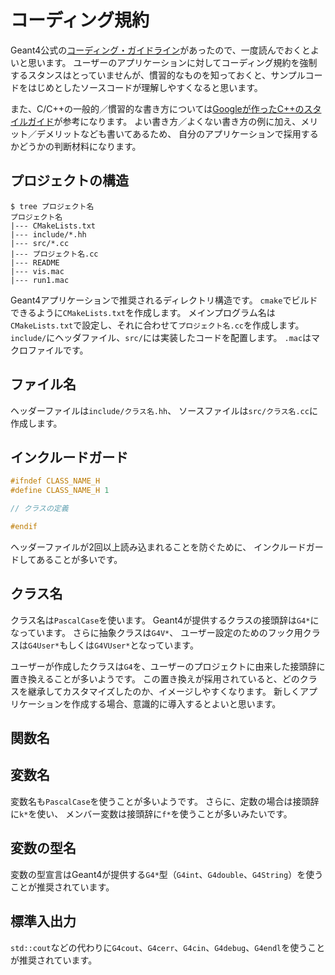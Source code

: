 # コーディング規約

Geant4公式の[コーディング・ガイドライン](https://geant4-internal.web.cern.ch/collaboration/coding_guidelines)があったので、一度読んでおくとよいと思います。
ユーザーのアプリケーションに対してコーディング規約を強制するスタンスはとっていませんが、慣習的なものを知っておくと、サンプルコードをはじめとしたソースコードが理解しやすくなると思います。

また、C/C++の一般的／慣習的な書き方については[Googleが作ったC++のスタイルガイド](https://google.github.io/styleguide/cppguide.html)が参考になります。
よい書き方／よくない書き方の例に加え、メリット／デメリットなども書いてあるため、
自分のアプリケーションで採用するかどうかの判断材料になります。

## プロジェクトの構造

```console
$ tree プロジェクト名
プロジェクト名
|--- CMakeLists.txt
|--- include/*.hh
|--- src/*.cc
|--- プロジェクト名.cc
|--- README
|--- vis.mac
|--- run1.mac
```

Geant4アプリケーションで推奨されるディレクトリ構造です。
``cmake``でビルドできるように``CMakeLists.txt``を作成します。
メインプログラム名は``CMakeLists.txt``で設定し、それに合わせて``プロジェクト名.cc``を作成します。
``include/``にヘッダファイル、``src/``には実装したコードを配置します。
``.mac``はマクロファイルです。

## ファイル名

ヘッダーファイルは``include/クラス名.hh``、
ソースファイルは``src/クラス名.cc``に作成します。

## インクルードガード

```cpp
#ifndef CLASS_NAME_H
#define CLASS_NAME_H 1

// クラスの定義

#endif
```

ヘッダーファイルが2回以上読み込まれることを防ぐために、
インクルードガードしてあることが多いです。

## クラス名

クラス名は``PascalCase``を使います。
Geant4が提供するクラスの接頭辞は``G4*``になっています。
さらに抽象クラスは``G4V*``、
ユーザー設定のためのフック用クラスは``G4User*``もしくは``G4VUser*``となっています。

ユーザーが作成したクラスは``G4``を、ユーザーのプロジェクトに由来した接頭辞に置き換えることが多いようです。
この置き換えが採用されていると、どのクラスを継承してカスタマイズしたのか、イメージしやすくなります。
新しくアプリケーションを作成する場合、意識的に導入するとよいと思います。

## 関数名

## 変数名

変数名も``PascalCase``を使うことが多いようです。
さらに、定数の場合は接頭辞に``k*``を使い、
メンバー変数は接頭辞に``f*``を使うことが多いみたいです。

## 変数の型名

変数の型宣言はGeant4が提供する``G4*``型（``G4int``、``G4double``、``G4String``）を使うことが推奨されています。

## 標準入出力

``std::cout``などの代わりに``G4cout``、``G4cerr``、``G4cin``、``G4debug``、``G4endl``を使うことが推奨されています。

